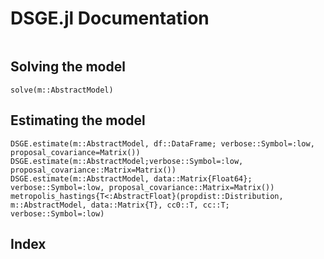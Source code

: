 # DSGE.jl Documentation

```@contents
```

## Solving the model
```@docs
solve(m::AbstractModel)
```

## Estimating the model
```@docs
DSGE.estimate(m::AbstractModel, df::DataFrame; verbose::Symbol=:low, proposal_covariance=Matrix())
DSGE.estimate(m::AbstractModel;verbose::Symbol=:low, proposal_covariance::Matrix=Matrix())
DSGE.estimate(m::AbstractModel, data::Matrix{Float64}; verbose::Symbol=:low, proposal_covariance::Matrix=Matrix())
metropolis_hastings{T<:AbstractFloat}(propdist::Distribution, m::AbstractModel, data::Matrix{T}, cc0::T, cc::T; verbose::Symbol=:low)
```

## Index 

```@index
```
